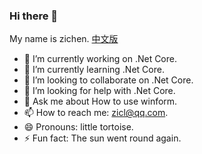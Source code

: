 <!--
 is a ✨ _special_ ✨ repository because its `README.md` (this file) appears on your GitHub profile.
Here are some ideas to get you started:
- 🔭 I’m currently working on ...
- 🌱 I’m currently learning ...
- 👯 I’m looking to collaborate on ...
- 🤔 I’m looking for help with ...
- 💬 Ask me about ...
- 📫 How to reach me: ...
- 😄 Pronouns: ...
- ⚡ Fun fact: ...
-->
### Hi there 👋
My name is zichen.
[中文版](https://github.com/zichenlbl/zichenlbl/blob/main/README_zh-CN.md)
- 🔭 I’m currently working on .Net Core.
- 🌱 I’m currently learning .Net Core.
- 👯 I’m looking to collaborate on .Net Core.
- 🤔 I’m looking for help with .Net Core.
- 💬 Ask me about How to use winform.
- 📫 How to reach me: zicl@qq.com.
- 😄 Pronouns: little tortoise<!--Little Turtle-->.
- ⚡ Fun fact: The sun went round again.

<!--
[![Top Langs](https://github-readme-stats.vercel.app/api/top-langs/?username=zichenlbl)](https://github.com/zichenlbl)
[![zichenlbl's GitHub stats](https://github-readme-stats.vercel.app/api?username=zichenlbl&show_icons=true)](https://github.com/zichenlbl)
-->
<!-- 
  ![zichenlbl's wakatime stats](https://github-readme-stats.vercel.app/api/wakatime?username=zichenlbl)
  <a href="https://github.com/zichenlbl/git">
    <img align="center" src="https://github-readme-stats.vercel.app/api/pin/?username=zichenlbl&repo=git" />
  </a>
  <a href="https://github.com/JavaWeb-Basics">
    <img align="center" src="https://github-readme-stats.vercel.app/api/pin/?username=zichenlbl&repo=JavaWeb-Basics" />
  </a> 
-->
<!--
Other：
  - Powered by [github-readme-stats](https://github.com/anuraghazra/github-readme-stats)
-->

